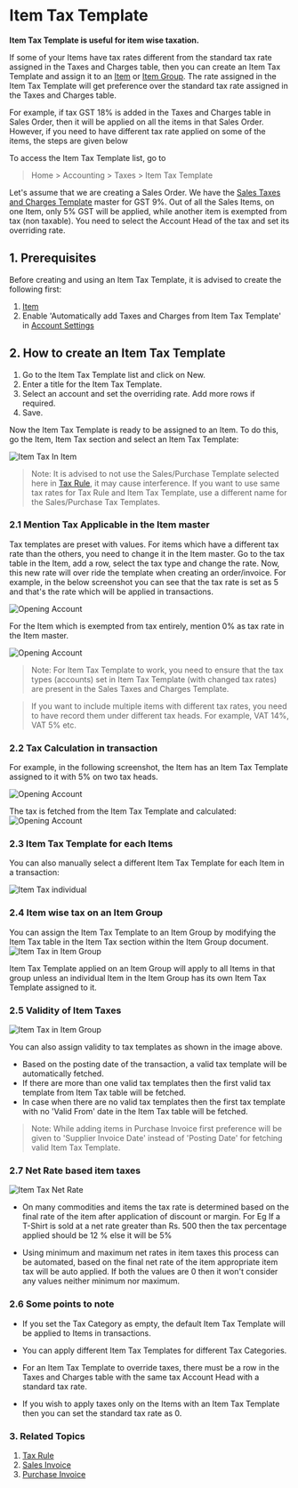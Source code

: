 <!-- add-breadcrumbs -->
# Item Tax Template

**Item Tax Template is useful for item wise taxation.**

If some of your Items have tax rates different from the standard tax rate assigned in the Taxes and Charges table, then you can create an Item Tax Template and assign it to an [Item](/docs/user/manual/en/stock/item) or [Item Group](/docs/user/manual/en/stock/item-group). The rate assigned in the Item Tax Template will get preference over the standard tax rate assigned in the Taxes and Charges table.

For example, if tax GST 18% is added in the Taxes and Charges table in Sales Order, then it will be applied on all the items in that Sales Order. However, if you need to have different tax rate applied on some of the items, the steps are given below

To access the Item Tax Template list, go to
> Home > Accounting > Taxes > Item Tax Template

Let's assume that we are creating a Sales Order. We have the [Sales Taxes and Charges Template](/docs/user/manual/en/selling/sales-taxes-and-charges-template) master for GST 9%. Out of all the Sales Items, on one Item, only 5% GST will be applied, while another item is exempted from tax (non taxable). You need to select the Account Head of the tax and set its overriding rate.

## 1. Prerequisites
Before creating and using an Item Tax Template, it is advised to create the following first:

1. [Item](/docs/user/manual/en/stock/item)
1. Enable 'Automatically add Taxes and Charges from Item Tax Template' in [Account Settings](/docs/user/manual/en/accounts/accounts-settings)

## 2. How to create an Item Tax Template
1. Go to the Item Tax Template list and click on New.
1. Enter a title for the Item Tax Template.
1. Select an account and set the overriding rate. Add more rows if required.
1. Save.

Now the Item Tax Template is ready to be assigned to an Item. To do this, go the Item, Item Tax section and select an Item Tax Template:

![Item Tax In Item](/docs/assets/img/accounts/item-tax-in-item.png)

> Note: It is advised to not use the Sales/Purchase Template selected here in [Tax Rule](/docs/user/manual/en/accounts/tax-rule), it may cause interference. If you want to use same tax rates for Tax Rule and Item Tax Template, use a different name for the Sales/Purchase Tax Templates.

### 2.1 Mention Tax Applicable in the Item master

Tax templates are preset with values. For items which have a different tax rate than the others, you need to change it in the Item master. Go to the tax table in the Item, add a row, select the tax type and change the rate. Now, this new rate will over ride the template when creating an order/invoice. For example, in the below screenshot you can see that the tax rate is set as 5 and that's the rate which will be applied in transactions.

<img class="screenshot" alt="Opening Account" src="{{docs_base_url}}/assets/img/accounts/item-wise-tax.png">

For the Item which is exempted from tax entirely, mention 0% as tax rate in the Item master.

<img class="screenshot" alt="Opening Account" src="{{docs_base_url}}/assets/img/accounts/exempted-item.png">

> Note: For Item Tax Template to work, you need to ensure that the tax types (accounts) set in Item Tax Template (with changed tax rates) are present in the Sales Taxes and Charges Template.

> If you want to include multiple items with different tax rates, you need to have record them under different tax heads. For example, VAT 14%, VAT 5% etc.

### 2.2 Tax Calculation in transaction

For example, in the following screenshot, the Item has an Item Tax Template assigned to it with 5% on two tax heads.

<img class="screenshot" alt="Opening Account" src="{{docs_base_url}}/assets/img/accounts/tax-calculation.png">

The tax is fetched from the Item Tax Template and calculated:
<img class="screenshot" alt="Opening Account" src="{{docs_base_url}}/assets/img/accounts/tax-calculation1.png">

### 2.3 Item Tax Template for each Items
You can also manually select a different Item Tax Template for each Item in a transaction:

![Item Tax individual](/docs/assets/img/accounts/item-tax-each.png)


### 2.4 Item wise tax on an Item Group
You can assign the Item Tax Template to an Item Group by modifying the Item Tax table in the Item Tax section within the Item Group document.
<img class="screenshot" alt="Item Tax in Item Group" src="{{docs_base_url}}/assets/img/accounts/item-group-tax.png">

Item Tax Template applied on an Item Group will apply to all Items in that group unless an individual Item in the Item Group has its own Item Tax Template assigned to it.


### 2.5 Validity of Item Taxes

<img class="screenshot" alt="Item Tax in Item Group" src="{{docs_base_url}}/assets/img/accounts/item-tax-in-item.png">

You can also assign validity to tax templates as shown in the image above.

* Based on the posting date of the transaction, a valid tax template will be automatically fetched.
* If there are more than one valid tax templates then the first valid tax template from Item Tax table will be fetched.
* In case when there are no valid tax templates then the first tax template with no 'Valid From' date in the Item Tax table will be fetched.

> Note: While adding items in Purchase Invoice first preference will be given to 'Supplier Invoice Date' instead of 'Posting Date' for fetching valid Item Tax Template.

### 2.7 Net Rate based item taxes

<img class="screenshot" alt="Item Tax Net Rate" src="{{docs_base_url}}/assets/img/accounts/item-tax-net-range.png">

- On many commodities and items the tax rate is determined based on the final rate of the item after application of discount or margin. For Eg If a T-Shirt is sold at a net rate greater than Rs. 500 then the tax percentage applied should be 12 % else it will be 5%

- Using minimum and maximum net rates in item taxes this process can be automated, based on the final net rate of the item appropriate item tax will be auto applied. If both the values are 0 then it won't consider any values neither minimum nor maximum.

### 2.6 Some points to note

- If you set the Tax Category as empty, the default Item Tax Template will be applied to Items in transactions.

- You can apply different Item Tax Templates for different Tax Categories.

- For an Item Tax Template to override taxes, there must be a row in the Taxes and Charges table with the same tax Account Head with a standard tax rate.

- If you wish to apply taxes only on the Items with an Item Tax Template then you can set the standard tax rate as 0.

### 3. Related Topics
1. [Tax Rule](/docs/user/manual/en/accounts/tax-rule)
1. [Sales Invoice](/docs/user/manual/en/accounts/sales-invoice)
1. [Purchase Invoice](/docs/user/manual/en/accounts/purchase-invoice)
